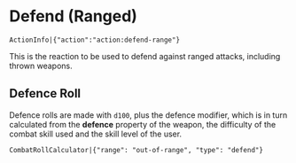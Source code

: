 # Defend (Ranged)

`ActionInfo|{"action":"action:defend-range"}`

This is the reaction to be used to defend against ranged attacks, including thrown weapons.

## Defence Roll

Defence rolls are made with `d100`, plus the defence modifier, which is in turn calculated from the **defence** property of the weapon, the difficulty of the combat skill used and the skill level of the user. 

`CombatRollCalculator|{"range": "out-of-range", "type": "defend"}`
